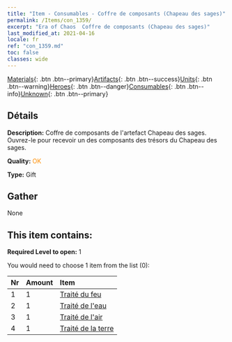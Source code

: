 ```yaml
---
title: "Item - Consumables - Coffre de composants (Chapeau des sages)"
permalink: /Items/con_1359/
excerpt: "Era of Chaos  Coffre de composants (Chapeau des sages)"
last_modified_at: 2021-04-16
locale: fr
ref: "con_1359.md"
toc: false
classes: wide
---
```

 [Materials](/fr/Items/){: .btn .btn--primary}[Artifacts](/fr/Items/Artifacts/){: .btn .btn--success}[Units](/fr/Items/Units/){: .btn .btn--warning}[Heroes](/fr/Items/Heroes/){: .btn .btn--danger}[Consumables](/fr/Items/Consumables/){: .btn .btn--info}[Unknown](/fr/Items/Unknown/){: .btn .btn--primary}

## Détails
 **Description:** Coffre de composants de l'artefact Chapeau des sages. Ouvrez-le pour recevoir un des composants des trésors du Chapeau des sages.

 **Quality:** <span style="color: #FF8C00">OK</span>

 **Type:** Gift

## Gather

  None

## This item contains:

 **Required Level to open:** 1

 You would need to choose 1 item from the list (0):

  | Nr | Amount |     Item    |
  |:---|:-------|:------------|
  | 1 | 1 | [Traité du feu](/fr/Items/art_178/) |  | 
  | 2 | 1 | [Traité de l'eau](/fr/Items/art_179/) |  | 
  | 3 | 1 | [Traité de l'air](/fr/Items/art_180/) |  | 
  | 4 | 1 | [Traité de la terre](/fr/Items/art_181/) |  | 
